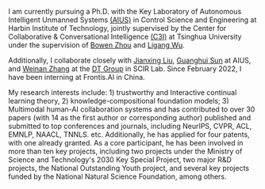 
I am currently pursuing a Ph.D. with the Key Laboratory of Autonomous Intelligent Unmanned Systems [(AIUS)](https://aius.hit.edu.cn/12888/list.htm) in Control Science and Engineering at Harbin Institute of Technology, jointly supervised by the Center for Collaborative & Conversational Intelligence [(C3I)](http://c3i.ee.tsinghua.edu.cn/people/) at Tsinghua University under the supervision of [Bowen Zhou](http://web.ee.tsinghua.edu.cn/zhoubowen/zh_CN/index.htm) and [Ligang Wu](https://homepage.hit.edu.cn/wuligang). 

Additionally, I collaborate closely with [Jianxing Liu](https://homepage.hit.edu.cn/jianxingliu), [Guanghui Sun](https://homepage.hit.edu.cn/guanghuisun) at AIUS, and [Weinan Zhang](https://homepage.hit.edu.cn/zhangweinan?lang=zh) at the [DT Group](http://ir.hit.edu.cn/~dt/people/) in SCIR Lab. Since February 2022, I have been interning at Frontis.AI in China.

My research interests include: 1) trustworthy and Interactive continual learning theory, 2) knowledge-compositional foundation models; 3) Multimodal human-AI collaboration systems and has contributed to over 30 papers (with 14 as the first author or corresponding author) published and submitted to top conferences and journals, including NeurIPS, CVPR, ACL, EMNLP, NAACL, TNNLS. etc. Additionally, he has applied for four patents, with one already granted. As a core participant, he has been involved in more than ten key projects, including two projects under the Ministry of Science and Technology's 2030 Key Special Project, two major R&D projects, the National Outstanding Youth project, and several key projects funded by the National Natural Science Foundation, among others.
